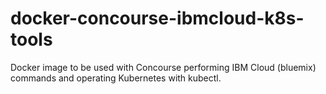 # docker-concourse-ibmcloud-k8s-tools

Docker image to be used with Concourse performing IBM Cloud (bluemix) commands and operating Kubernetes with kubectl.
